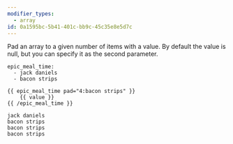 ```yaml
---
modifier_types:
  - array
id: 0a1595bc-5b41-401c-bb9c-45c35e8e5d7c
---
```

Pad an array to a given number of items with a value. By default the value is null, but you can specify it as the second parameter.

```.language-yaml
epic_meal_time:
  - jack daniels
  - bacon strips
```

```
{{ epic_meal_time pad="4:bacon strips" }}
    {{ value }}
{{ /epic_meal_time }}
```

```.language-output
jack daniels
bacon strips
bacon strips
bacon strips
```
